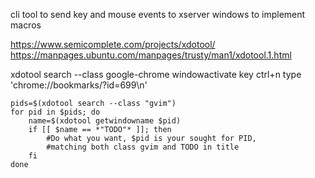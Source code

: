 cli tool to send key and mouse events to xserver windows to implement macros

https://www.semicomplete.com/projects/xdotool/
https://manpages.ubuntu.com/manpages/trusty/man1/xdotool.1.html

xdotool search --class google-chrome windowactivate key ctrl+n type 'chrome://bookmarks/?id=699\n'


```
pids=$(xdotool search --class "gvim")
for pid in $pids; do
    name=$(xdotool getwindowname $pid)
    if [[ $name == *"TODO"* ]]; then
        #Do what you want, $pid is your sought for PID,
        #matching both class gvim and TODO in title
    fi
done
```
